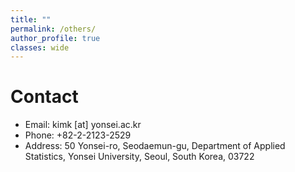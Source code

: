 ```yaml
---
title: ""
permalink: /others/
author_profile: true
classes: wide
---
```


#  Contact

- Email: kimk [at] yonsei.ac.kr
- Phone: +82-2-2123-2529
- Address: 50 Yonsei-ro, Seodaemun-gu, Department of Applied Statistics, Yonsei University, Seoul, South Korea, 03722




